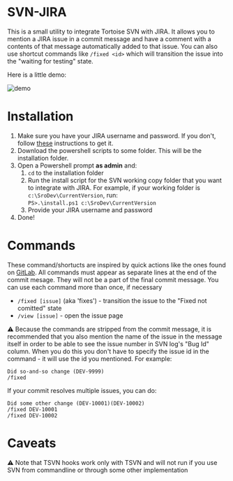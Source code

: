 # SVN-JIRA

This is a small utility to integrate Tortoise SVN with JIRA. It allows you to mention a JIRA issue in a commit message and have a comment with a contents of that message automatically added to that issue. You can also use shortcut commands like `/fixed <id>` which will transition the issue into the "waiting for testing" state.

Here is a little demo:

![demo](https://dha4w82d62smt.cloudfront.net/items/1c2l0f2u2G221t1N1B3l/Screen%20Recording%202018-01-16%20at%2006.15.38%20PM.gif)

# Installation

1. Make sure you have your JIRA username and password. If you don't, follow [these](https://seatgeekenterprise.atlassian.net/wiki/spaces/~dshlonsky/pages/41615836/How+to+get+JIRA+username+and+password) instructions to get it.
1. Download the powershell scripts to some folder. This will be the installation folder.
1. Open a Powershell prompt **as admin** and:
    1. `cd` to the installation folder
    1. Run the install script for the SVN working copy folder that you want to integrate with JIRA. For example, if your working folder is `c:\SroDev\CurrentVersion`, run: 
    <br/>`PS>.\install.ps1 c:\SroDev\CurrentVersion`
    1. Provide your JIRA username and password
1. Done!

# Commands
These command/shortucts are inspired by quick actions like the ones found on [GitLab](https://docs.gitlab.com/ee/user/project/quick_actions.html).
All commands must appear as separate lines at the end of the commit mesage. They will not be a part of the final commit message. You can use each command more than once, if necessary

* `/fixed [issue]` (aka 'fixes') - transition the issue to the "Fixed not comitted" state
* `/view [issue]` - open the issue page

:warning: Because the commands are stripped from the commit message, it is recommended that you also mention the name of the issue in the message itself in order to be able to see the issue number in SVN log's "Bug Id" column. When you do this you don't have to specify the issue id in the command - it will use the id you mentioned.
For example:
```
Did so-and-so change (DEV-9999)
/fixed
```

If your commit resolves multiple issues, you can do:
```
Did some other change (DEV-10001)(DEV-10002)
/fixed DEV-10001
/fixed DEV-10002
```
# Caveats
:warning: Note that TSVN hooks work only with TSVN and will not run if you use SVN from commandline or through some other implementation
